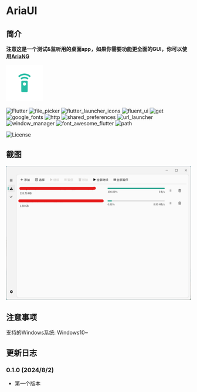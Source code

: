 # AriaUI

## 简介

**注意这是一个测试&监听用的桌面app，如果你需要功能更全面的GUI，你可以使用[AriaNG](https://github.com/mayswind/AriaNg)**

<img src="assets/icon.png" width="100px">

![Flutter](https://img.shields.io/badge/Flutter-3.22-blue?logo=Flutter)
![file_picker](https://img.shields.io/badge/file_picker-8.0.0+1-yellow)
![flutter_launcher_icons](https://img.shields.io/badge/flutter_launcher_icons-0.13.1-green)
![fluent_ui](https://img.shields.io/badge/fluent_ui-4.9.0-lightblue)
![get](https://img.shields.io/badge/get-4.6.6-lightyellow)
![google_fonts](https://img.shields.io/badge/google_fonts-6.2.1-purple)
![http](https://img.shields.io/badge/http-1.2.2-red)
![shared_preferences](https://img.shields.io/badge/shared_preferences-2.2.3-white)
![url_launcher](https://img.shields.io/badge/url_launcher-6.3.0-orange)
![window_manager](https://img.shields.io/badge/window_manager-0.3.9-pink)
![font_awesome_flutter](https://img.shields.io/badge/font_awesome_flutter-10.7.0-green)
![path](https://img.shields.io/badge/path-1.9.0-lightgreen)

![License](https://img.shields.io/badge/License-MIT-dark_green)

## 截图

![截图](demo/demo.png)

## 注意事项

支持的Windows系统: Windows10~

## 更新日志

### 0.1.0 (2024/8/2)
- 第一个版本